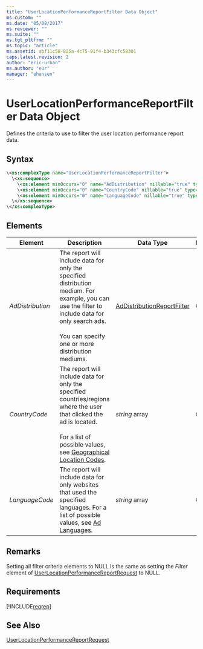 ```yaml
---
title: "UserLocationPerformanceReportFilter Data Object"
ms.custom: ""
ms.date: "05/08/2017"
ms.reviewer: ""
ms.suite: ""
ms.tgt_pltfrm: ""
ms.topic: "article"
ms.assetid: abf11c58-825a-4c75-91f4-b343cfc58301
caps.latest.revision: 2
author: "eric-urban"
ms.author: "eur"
manager: "ehansen"
---
```

# UserLocationPerformanceReportFilter Data Object
Defines the criteria to use to filter the user location performance report data.

## Syntax

```xml
\<xs:complexType name="UserLocationPerformanceReportFilter">
  \<xs:sequence>
    \<xs:element minOccurs="0" name="AdDistribution" nillable="true" type="tns:AdDistributionReportFilter" />
    \<xs:element minOccurs="0" name="CountryCode" nillable="true" type="q27:ArrayOfstring" xmlns:q27="http://schemas.microsoft.com/2003/10/Serialization/Arrays" />
    \<xs:element minOccurs="0" name="LanguageCode" nillable="true" type="q28:ArrayOfstring" xmlns:q28="http://schemas.microsoft.com/2003/10/Serialization/Arrays" />
  \</xs:sequence>
\</xs:complexType>
```

## <a name="Elements"></a>Elements

|Element|Description|Data Type|Required/Optional|
|-----------|---------------|-------------|---------------------|
|*AdDistribution*|The report will include data for only the specified distribution medium. For example, you can use the filter to include data for only search ads.<br /><br />You can specify one or more distribution mediums.|[AdDistributionReportFilter](../reporting-api/addistributionreportfilter-value-set.md)|Optional|
|*CountryCode*|The report will include data for only the specified countries/regions where the user that clicked the ad is located.<br /><br />For a list of possible values, see [Geographical Location Codes](https://msdn.microsoft.com/library/bing-ads-geographical-location-codes.aspx).|*string* array|Optional|
|*LanguageCode*|The report will include data for only websites that used the specified languages. For a list of possible values, see [Ad Languages](https://msdn.microsoft.com/library/bing-ads-ad-languages.aspx).|*string* array|Optional|

## Remarks
Setting all filter criteria elements to NULL is the same as setting the *Filter* element of [UserLocationPerformanceReportRequest](../reporting-api/userlocationperformancereportrequest-data-object.md) to NULL.

## Requirements
[!INCLUDE[reqrep](../reporting-api/includes/reqrep.md)]
## See Also
[UserLocationPerformanceReportRequest](../reporting-api/userlocationperformancereportrequest-data-object.md)

